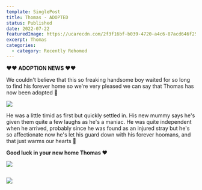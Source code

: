 ```yaml
---
template: SinglePost
title: Thomas - ADOPTED
status: Published
date: 2022-07-22
featuredImage: https://ucarecdn.com/2f3f16bf-b039-4720-a4c6-87acd646f254/-/crop/766x421/0,115/-/preview/
excerpt: Thomas
categories:
  - category: Recently Rehomed
---
```

**❤️❤️ ADOPTION NEWS ❤️❤️**


We couldn't believe that this so freaking handsome boy waited for so long to find his forever home so we're very pleased we can say that Thomas has now been adopted 🎈 

![](https://ucarecdn.com/eac6e2b0-e490-4102-8ea4-b6dc63a9a7e6/)


He was a little timid as first but quickly settled in. His new mummy says he's given them quite a few laughs as he's a maniac. He was quite independent when he arrived, probably since he was found as an injured stray but he's so affectionate now he's let his guard down with his forever hoomans, and that just warms our hearts 🥰

**Good luck in your new home Thomas ❤️**

![](https://ucarecdn.com/9bc47e3d-1d93-44d4-80d8-f1c846cdc4c9/)

![]()

![](https://ucarecdn.com/e76f4d64-f7aa-45ec-83a8-1bee67388122/)

![]()